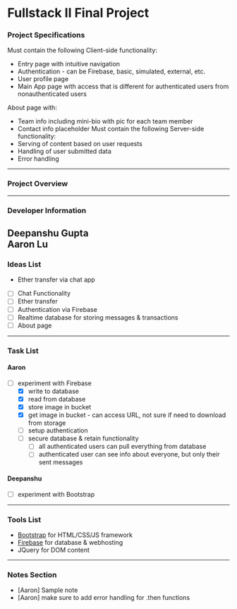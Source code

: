 # Fullstack II Final Project

### Project Specifications
Must contain the following Client-side functionality:
- Entry page with intuitive navigation
- Authentication - can be Firebase, basic, simulated, external, etc.
- User profile page
- Main App page with access that is different for authenticated users from nonauthenticated users

About page with:
- Team info including mini-bio with pic for each team member
- Contact info placeholder
Must contain the following Server-side functionality:
- Serving of content based on user requests
- Handling of user submitted data
- Error handling
---

### Project Overview
---

### Developer Information
Deepanshu Gupta  
Aaron Lu
---

### Ideas List
- Ether transfer via chat app
- [ ] Chat Functionality
- [ ] Ether transfer
- [ ] Authentication via Firebase
- [ ] Realtime database for storing messages & transactions
- [ ] About page
---

### Task List
#### Aaron
- [ ] experiment with Firebase
  - [x] write to database
  - [x] read from database
  - [x] store image in bucket
  - [x] get image in bucket - can access URL, not sure if need to download from storage
  - [ ] setup authentication
  - [ ] secure database & retain functionality
    - [ ] all authenticated users can pull everything from database
    - [ ] authenticated user can see info about everyone, but only their sent messages

#### Deepanshu
- [ ] experiment with Bootstrap
---

### Tools List
- [Bootstrap](https://getbootstrap.com/) for HTML/CSS/JS framework
- [Firebase](https://firebase.google.com/) for database & webhosting
- JQuery for DOM content
---

### Notes Section
- [Aaron] Sample note
- [Aaron] make sure to add error handling for .then functions
